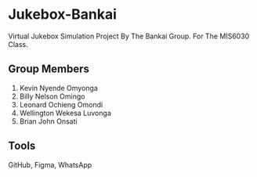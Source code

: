 # Jukebox-Bankai
 Virtual Jukebox Simulation Project By The Bankai Group. For The MIS6030 Class.

 ## Group Members
 1. Kevin Nyende Omyonga
 2. Billy Nelson Omingo
 3. Leonard Ochieng Omondi
 4. Wellington Wekesa Luvonga
 5. Brian John Onsati

 ## Tools
 GitHub, Figma, WhatsApp
